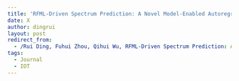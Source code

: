 ```yaml
---
title: 'RFML-Driven Spectrum Prediction: A Novel Model-Enabled Autoregressive Network'
date: X
author: dingrui
layout: post
redirect_from:
  - /Rui Ding, Fuhui Zhou, Qihui Wu, RFML-Driven Spectrum Prediction: A Novel Model-Enabled Autoregressive Network, IEEE Internot of things Journal, vol. 9, no. 18, pp. 18164-18165, 2022./
tags:
  - Journal
  - IOT
---
```


